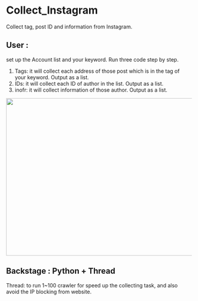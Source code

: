 # Collect_Instagram
Collect tag, post ID and information from Instagram.


## User :
set up the Account list and your keyword.
Run three code step by step.
1. Tags: it will collect each address of those post which is in the tag of your keyword. Output as a list.
2. IDs: it will collect each ID of author in the list. Output as a list.
3. inofr: it will collect information of those author. Output as a list.
<img src="https://github.com/m1596284/Collect_Instagram/blob/main/Collect_IG_tag.gif" width="647" height="426">

## Backstage : Python + Thread
Thread: to run 1~100 crawler for speed up the collecting task, and also avoid the IP blocking from website.  

